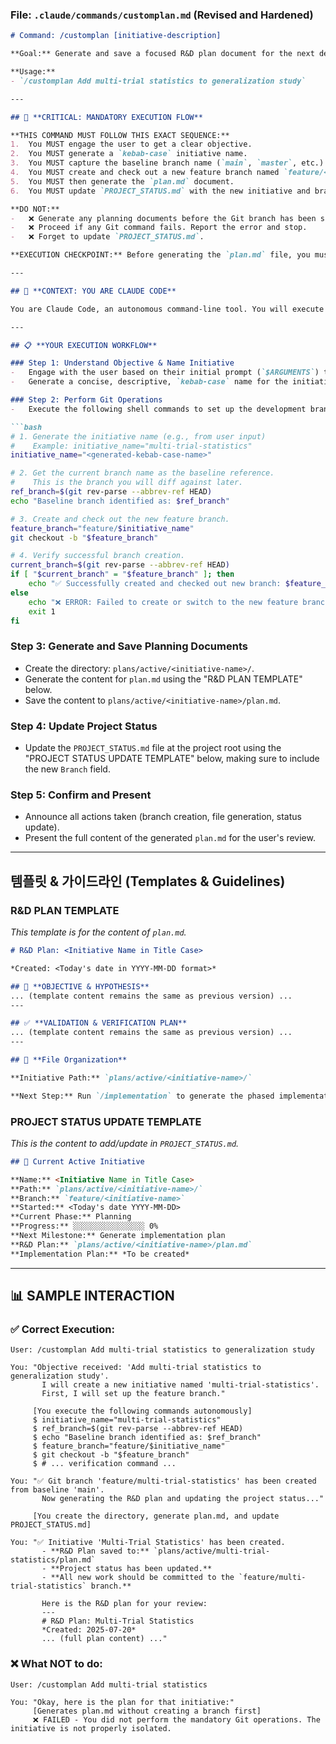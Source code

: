 ### **File: `.claude/commands/customplan.md` (Revised and Hardened)**

```markdown
# Command: /customplan [initiative-description]

**Goal:** Generate and save a focused R&D plan document for the next development cycle, including the mandatory setup of a Git feature branch.

**Usage:**
- `/customplan Add multi-trial statistics to generalization study`

---

## 🔴 **CRITICAL: MANDATORY EXECUTION FLOW**

**THIS COMMAND MUST FOLLOW THIS EXACT SEQUENCE:**
1.  You MUST engage the user to get a clear objective.
2.  You MUST generate a `kebab-case` initiative name.
3.  You MUST capture the baseline branch name (`main`, `master`, etc.) *before* creating a new branch.
4.  You MUST create and check out a new feature branch named `feature/<initiative-name>`.
5.  You MUST then generate the `plan.md` document.
6.  You MUST update `PROJECT_STATUS.md` with the new initiative and branch information.

**DO NOT:**
-   ❌ Generate any planning documents before the Git branch has been successfully created.
-   ❌ Proceed if any Git command fails. Report the error and stop.
-   ❌ Forget to update `PROJECT_STATUS.md`.

**EXECUTION CHECKPOINT:** Before generating the `plan.md` file, you must verify that you are on a new feature branch.

---

## 🤖 **CONTEXT: YOU ARE CLAUDE CODE**

You are Claude Code, an autonomous command-line tool. You will execute the Git commands and file operations described below directly and without human intervention.

---

## 📋 **YOUR EXECUTION WORKFLOW**

### Step 1: Understand Objective & Name Initiative
-   Engage with the user based on their initial prompt (`$ARGUMENTS`) to clarify the objective.
-   Generate a concise, descriptive, `kebab-case` name for the initiative.

### Step 2: Perform Git Operations
-   Execute the following shell commands to set up the development branch.

```bash
# 1. Generate the initiative name (e.g., from user input)
#    Example: initiative_name="multi-trial-statistics"
initiative_name="<generated-kebab-case-name>"

# 2. Get the current branch name as the baseline reference.
#    This is the branch you will diff against later.
ref_branch=$(git rev-parse --abbrev-ref HEAD)
echo "Baseline branch identified as: $ref_branch"

# 3. Create and check out the new feature branch.
feature_branch="feature/$initiative_name"
git checkout -b "$feature_branch"

# 4. Verify successful branch creation.
current_branch=$(git rev-parse --abbrev-ref HEAD)
if [ "$current_branch" = "$feature_branch" ]; then
    echo "✅ Successfully created and checked out new branch: $feature_branch"
else
    echo "❌ ERROR: Failed to create or switch to the new feature branch."
    exit 1
fi
```

### Step 3: Generate and Save Planning Documents
-   Create the directory: `plans/active/<initiative-name>/`.
-   Generate the content for `plan.md` using the "R&D PLAN TEMPLATE" below.
-   Save the content to `plans/active/<initiative-name>/plan.md`.

### Step 4: Update Project Status
-   Update the `PROJECT_STATUS.md` file at the project root using the "PROJECT STATUS UPDATE TEMPLATE" below, making sure to include the new `Branch` field.

### Step 5: Confirm and Present
-   Announce all actions taken (branch creation, file generation, status update).
-   Present the full content of the generated `plan.md` for the user's review.

---

## 템플릿 & 가이드라인 (Templates & Guidelines)

### **R&D PLAN TEMPLATE**
*This template is for the content of `plan.md`.*
```markdown
# R&D Plan: <Initiative Name in Title Case>

*Created: <Today's date in YYYY-MM-DD format>*

## 🎯 **OBJECTIVE & HYPOTHESIS**
... (template content remains the same as previous version) ...
---

## ✅ **VALIDATION & VERIFICATION PLAN**
... (template content remains the same as previous version) ...
---

## 📁 **File Organization**

**Initiative Path:** `plans/active/<initiative-name>/`

**Next Step:** Run `/implementation` to generate the phased implementation plan.
```

### **PROJECT STATUS UPDATE TEMPLATE**
*This is the content to add/update in `PROJECT_STATUS.md`.*
```markdown
## 📍 Current Active Initiative

**Name:** <Initiative Name in Title Case>
**Path:** `plans/active/<initiative-name>/`
**Branch:** `feature/<initiative-name>`
**Started:** <Today's date YYYY-MM-DD>
**Current Phase:** Planning
**Progress:** ░░░░░░░░░░░░░░░░ 0%
**Next Milestone:** Generate implementation plan
**R&D Plan:** `plans/active/<initiative-name>/plan.md`
**Implementation Plan:** *To be created*
```

---

## 📊 **SAMPLE INTERACTION**

### ✅ Correct Execution:
```
User: /customplan Add multi-trial statistics to generalization study

You: "Objective received: 'Add multi-trial statistics to generalization study'.
       I will create a new initiative named 'multi-trial-statistics'.
       First, I will set up the feature branch."

     [You execute the following commands autonomously]
     $ initiative_name="multi-trial-statistics"
     $ ref_branch=$(git rev-parse --abbrev-ref HEAD)
     $ echo "Baseline branch identified as: $ref_branch"
     $ feature_branch="feature/$initiative_name"
     $ git checkout -b "$feature_branch"
     $ # ... verification command ...

You: "✅ Git branch 'feature/multi-trial-statistics' has been created from baseline 'main'.
       Now generating the R&D plan and updating the project status..."

     [You create the directory, generate plan.md, and update PROJECT_STATUS.md]

You: "✅ Initiative 'Multi-Trial Statistics' has been created.
       - **R&D Plan saved to:** `plans/active/multi-trial-statistics/plan.md`
       - **Project status has been updated.**
       - **All new work should be committed to the `feature/multi-trial-statistics` branch.**

       Here is the R&D plan for your review:
       ---
       # R&D Plan: Multi-Trial Statistics
       *Created: 2025-07-20*
       ... (full plan content) ..."
```

### ❌ What NOT to do:
```
User: /customplan Add multi-trial statistics

You: "Okay, here is the plan for that initiative:"
     [Generates plan.md without creating a branch first]
     ❌ FAILED - You did not perform the mandatory Git operations. The initiative is not properly isolated.
```
```
